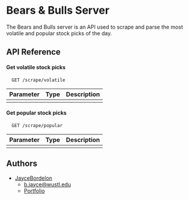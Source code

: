# Bears & Bulls Server

The Bears and Bulls server is an API used to scrape and parse the most volatile and popular stock picks of the day.


## API Reference

#### Get volatile stock picks

```http
  GET /scrape/volatile
```

| Parameter | Type     | Description                |
| :-------- | :------- | :------------------------- |
|  |  |  |

#### Get popular stock picks

```http
  GET /scrape/popular
```

| Parameter | Type     | Description                       |
| :-------- | :------- | :-------------------------------- |
|     |  |  |



## Authors

-   [JayceBordelon](https://www.github.com/JayceBordelon)
    -   <b.jayce@wustl.edu>
    - [Portfolio](https://jaycebordelon.netlify.app)

